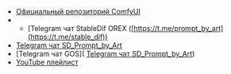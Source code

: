 - [Официальный репозиторий ComfyUI](https://github.com/comfyanonymous/ComfyUI)
- - [Telegram чат StableDif OREX ([https://t.me/prompt_by_art](https://t.me/stable_dif))
- [Telegram чат SD_Prompt_by_Art](https://t.me/prompt_by_art)
-  [Telegram чат GOS]( [Telegram чат SD_Prompt_by_Art](https://t.me/prompt_by_art))
- [YouTube плейлист](https://youtu.be/rL60DmDFaDo?si=W7tWTOHGA6wL0Tt8)
